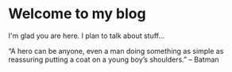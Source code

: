 # Welcome to my blog

I'm glad you are here. I plan to talk about stuff... 

“A hero can be anyone, even a man doing something as simple as reassuring putting a coat on a young boy’s shoulders.”  – Batman

